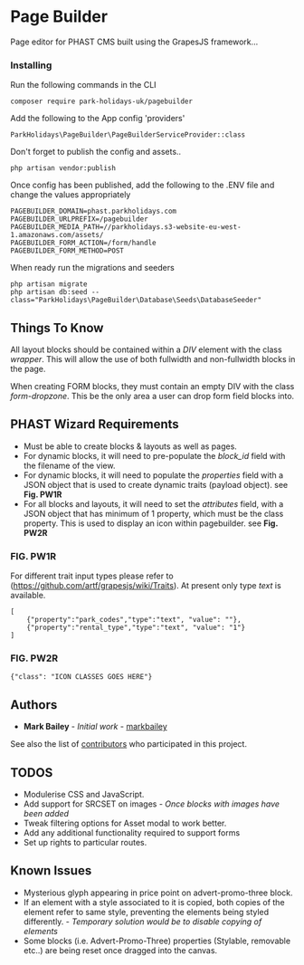 # Page Builder

Page editor for PHAST CMS built using the GrapesJS framework...

### Installing

Run the following commands in the CLI

```
composer require park-holidays-uk/pagebuilder
```

Add the following to the App config 'providers'

```
ParkHolidays\PageBuilder\PageBuilderServiceProvider::class
```

Don't forget to publish the config and assets..

```
php artisan vendor:publish
```

Once config has been published, add the following to the .ENV file and change the values appropriately

```
PAGEBUILDER_DOMAIN=phast.parkholidays.com
PAGEBUILDER_URLPREFIX=/pagebuilder
PAGEBUILDER_MEDIA_PATH=//parkholidays.s3-website-eu-west-1.amazonaws.com/assets/
PAGEBUILDER_FORM_ACTION=/form/handle
PAGEBUILDER_FORM_METHOD=POST
```

When ready run the migrations and seeders

```
php artisan migrate
php artisan db:seed --class="ParkHolidays\PageBuilder\Database\Seeds\DatabaseSeeder"
```

## Things To Know

All layout blocks should be contained within a *DIV* element with the class *wrapper*. This will allow the use of both
fullwidth and non-fullwidth blocks in the page.

When creating FORM blocks, they must contain an empty DIV with the class *form-dropzone*. This be the only area a user can drop form field blocks into.

## PHAST Wizard Requirements

* Must be able to create blocks & layouts as well as pages.
* For dynamic blocks, it will need to pre-populate the *block_id* field with the filename of the view.
* For dynamic blocks, it will need to populate the *properties* field with a JSON object that is used to create dynamic traits (payload object). see **Fig. PW1R**
* For all blocks and layouts, it will need to set the *attributes* field, with a JSON object that has minimum of 1 property, which must be the class property. This is used to display an icon within pagebuilder. see **Fig. PW2R**

### FIG. PW1R
For different trait input types please refer to (https://github.com/artf/grapesjs/wiki/Traits).
At present only type *text* is available.
```
[
    {"property":"park_codes","type":"text", "value": ""},
    {"property":"rental_type","type":"text", "value": "1"}
]
```

### FIG. PW2R
```
{"class": "ICON CLASSES GOES HERE"}
```

## Authors

* **Mark Bailey** - *Initial work* - [markbailey](https://github.com/markbailey)

See also the list of [contributors](https://github.com/park-holidays-uk/pagebuilder/contributors) who participated in this project.

## TODOS

* Modulerise CSS and JavaScript.
* Add support for SRCSET on images - *Once blocks with images have been added*
* Tweak filtering options for Asset modal to work better.
* Add any additional functionality required to support forms
* Set up rights to particular routes.

## Known Issues

* Mysterious glyph appearing in price point on advert-promo-three block.
* If an element with a style associated to it is copied, both copies of the element refer to same style, preventing the elements being styled differently. - *Temporary solution would be to disable copying of elements*
* Some blocks (i.e. Advert-Promo-Three) properties (Stylable, removable etc..) are being reset once dragged into the canvas.